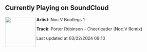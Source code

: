 ## Currently Playing on SoundCloud

[<img align="left" width="100" src="https://i1.sndcdn.com/artworks-ymfUSlK3KnY62acs-z5fORA-t500x500.jpg">](https://soundcloud.com/nocv-bootlegs-1/cheerleader?in=saxurn/sets/drip-1)

**Artist**: Noc.V Bootlegs 1 

**Track**: Porter Robinson - Cheerleader (Noc.V Remix)

Last updated at 03/22/2024 09:10
